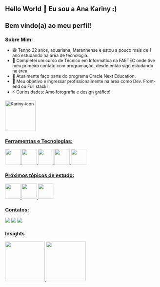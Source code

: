 ## Hello World 👋 Eu sou a Ana Kariny :)
## Bem vindo(a) ao meu perfil!
### Sobre Mim:
 <div>
    <div>
      <ul>
        <li>😄 Tenho 22 anos, aquariana, Maranhense e estou a pouco mais de 1 ano estudando na área de tecnologia.</li>
        <li>🔭 Completei um curso de Técnico em Informática na FAETEC onde tive meu primeiro contato com programação, desde então sigo estudando na área.</li>
        <li>🌱 Atualmente faço parte do programa Oracle Next Education.</li>
        <li>👯 Meu objetivo é ingressar profissionalmente na área como Dev. Front-end ou Full stack!</li>
        <li>⚡ Curiosidades: Amo fotografia e design gráfico!</li>
      </ul>
    </div>
    <div>
        <a href="https://picasion.com/"><img src="https://i.picasion.com/pic92/f33ba24a235a4eed8b20aacd18130b5a.gif" width="100" height="100" border="0" alt="Kariny-icon" />
    </div>
</div>


### Ferramentas e Tecnologias:
<div>
  <img src="https://cdn.jsdelivr.net/gh/devicons/devicon/icons/javascript/javascript-original.svg" width="50" height="50"/>
  <img src="https://cdn.jsdelivr.net/gh/devicons/devicon/icons/html5/html5-original.svg" width="50" height="50" />
  <img src="https://cdn.jsdelivr.net/gh/devicons/devicon/icons/css3/css3-original.svg" width="50" height="50"/>
  <img src="https://cdn.jsdelivr.net/gh/devicons/devicon/icons/git/git-original.svg" width="50" height="50"/>
  <img src="https://cdn.jsdelivr.net/gh/devicons/devicon/icons/github/github-original.svg" width="50" height="50" />
</div>

### Próximos tópicos de estudo:
<div>
  <img src="https://cdn.jsdelivr.net/gh/devicons/devicon/icons/java/java-original-wordmark.svg" width="50" height="50"/>
  <img src="https://cdn.jsdelivr.net/gh/devicons/devicon/icons/spring/spring-original.svg" width="50" height="50"/>
  <img src="https://cdn.jsdelivr.net/gh/devicons/devicon/icons/react/react-original-wordmark.svg" width="50" height="50"/>
</div>

### Contatos:
<div>
<a href="https://www.instagram.com/akariny.6/" target="_blank"><img src="https://img.shields.io/badge/-Instagram-%23E4405F?style=for-the-badge&logo=instagram&logoColor=white" target="_blank"></a>
<a href = "mailto:anakariny10@gmail.com"><img src="https://img.shields.io/badge/Gmail-D14836?style=for-the-badge&logo=gmail&logoColor=white" target="_blank"></a>
<a href="https://www.linkedin.com/in/anakariny/" target="_blank"><img src="https://img.shields.io/badge/-LinkedIn-%230077B5?style=for-the-badge&logo=linkedin&logoColor=white" target="_blank"></a>   


### Insights
<div>
<a href="https://github.com/akariny">
<img height="130em" src="https://github-readme-stats.vercel.app/api/top-langs/?username=akariny&layout=compact&langs_count=7&theme=dracula"/>
<img height="130em" src="https://github-readme-stats.vercel.app/api?username=akariny&show_icons=true&theme=dracula&include_all_commits=true&count_private=true"/>
</div>

<!--
**akariny/akariny** is a ✨ _special_ ✨ repository because its `README.md` (this file) appears on your GitHub profile.

Here are some ideas to get you started:

- 🔭 I’m currently working on ...
- 🌱 I’m currently learning ...
- 👯 I’m looking to collaborate on ...
- 🤔 I’m looking for help with ...
- 💬 Ask me about ...
- 📫 How to reach me: ...
- 😄 Pronouns: ...
- ⚡ Fun fact: ...
-->
